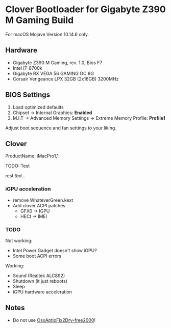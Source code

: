 # Clover Bootloader for Gigabyte Z390 M Gaming Build

For macOS Mojave Version 10.14.6 only.

## Hardware

- Gigabyte Z390 M Gaming, rev. 1.0, Bios F7
- Intel i7-8700k
- Gigabyte RX VEGA 56 GAMING OC 8G
- Corsair Vengeance LPX 32GB (2x16GB) 3200MHz

## BIOS Settings

1. Load optimized defaults
2. Chipset -> Internal Graphics: **Enabled**
3. M.I.T -> Advanced Memory Settings -> Extreme Memory Profile: **Profile1**

Adjust boot sequence and fan settings to your liking.


## Clover

ProductName: iMacPro1,1

TODO: Test 

rest *tbd...*

### iGPU acceleration

* remove WhateverGreen.kext
* Add clover ACPI patches 
    * GFX0 -> IGPU
    * HECI -> IMEI

### TODO

Not working:

* Intel Power Gadget doesn't show iGPU?
* Some boot ACPI errors

Working:

* Sound (Realtek ALC892)
* Shutdown (it just reboots)
* Sleep
* iGPU hardware acceleration

## Notes

* Do not use [OsxAptioFix2Drv-free2000](https://www.reddit.com/r/hackintosh/comments/cfjyla/i_unleashed_a_plague_upon_you_guys_and_i_am_sorry/)!